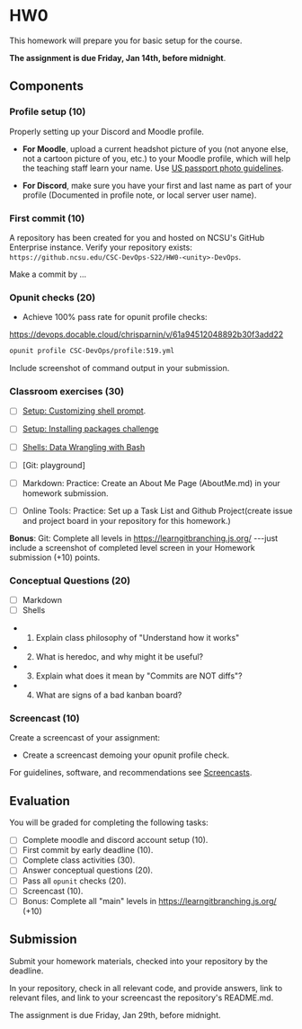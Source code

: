 # HW0

This homework will prepare you for basic setup for the course.

**The assignment is due Friday, Jan 14th, before midnight**.

## Components

### Profile setup (10)

Properly setting up your Discord and Moodle profile.

* **For Moodle**, upload a current headshot picture of you (not anyone else, not a cartoon picture of you, etc.) to your Moodle profile, which will help the teaching staff learn your name. Use [US passport photo guidelines](https://travel.state.gov/content/travel/en/passports/how-apply/photos.html).

* **For Discord**, make sure you have your first and last name as part of your profile (Documented in profile note, or local server user name).

### First commit (10)

A repository has been created for you and hosted on NCSU's GitHub Enterprise instance. 
Verify your repository exists: `https://github.ncsu.edu/CSC-DevOps-S22/HW0-<unity>-DevOps`.

Make a commit by ...

### Opunit checks (20)

* Achieve 100% pass rate for opunit profile checks:

https://devops.docable.cloud/chrisparnin/v/61a94512048892b30f3add22

```sh
opunit profile CSC-DevOps/profile:519.yml
```

Include screenshot of command output in your submission.

### Classroom exercises (30)

* [ ] [Setup: Customizing shell prompt](https://devops.docable.cloud/chrisparnin/v/61b3ed6a7db4f2fc6edefd59).
* [ ] [Setup: Installing packages challenge](https://devops.docable.cloud/chrisparnin/c/61c127300cd38e085f371fc2)
* [ ] [Shells: Data Wrangling with Bash](https://devops.docable.cloud/chrisparnin/v/61deeb28033cc264a107b356)
* [ ] [Git: playground]

* [ ] Markdown: Practice: Create an About Me Page (AboutMe.md) in your homework submission.
* [ ] Online Tools: Practice: Set up a Task List and Github Project(create issue and project board in your repository for this homework.)

**Bonus**: Git: Complete all levels in https://learngitbranching.js.org/ ---just include a screenshot of completed level screen in your Homework submission (+10) points.

### Conceptual Questions (20)

* [ ] Markdown
* [ ] Shells

* 1. Explain class philosophy of "Understand how it works"
* 2. What is heredoc, and why might it be useful?
* 3. Explain what does it mean by "Commits are NOT diffs"?
* 4. What are signs of a bad kanban board?


### Screencast (10)

Create a screencast of your assignment:

* Create a screencast demoing your opunit profile check.

For guidelines, software, and recommendations see [Screencasts](Screencasts.md).


## Evaluation

You will be graded for completing the following tasks:

* [ ] Complete moodle and discord account setup (10).
* [ ] First commit by early deadline (10).
* [ ] Complete class activities (30).
* [ ] Answer conceptual questions (20).
* [ ] Pass all `opunit` checks (20).
* [ ] Screencast (10).
* [ ] Bonus: Complete all "main" levels in https://learngitbranching.js.org/ (+10)

## Submission

Submit your homework materials, checked into your repository by the deadline.

In your repository, check in all relevant code, and provide answers, link to relevant files, and link to your screencast the repository's README.md.

The assignment is due Friday, Jan 29th, before midnight.